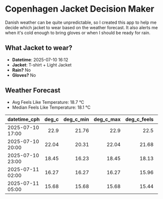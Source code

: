 
# Copenhagen Jacket Decision Maker

Danish weather can be quite unpredictable, so I created this app to help me decide which jacket to wear based on the weather forecast. 
It also alerts me when it's cold enough to bring gloves or when I should be ready for rain.

## What Jacket to wear?

- **Datetime**: 2025-07-10 16:12
- **Jacket**: T-shirt + Light Jacket
- **Rain?** No
- **Gloves?** No

## Weather Forecast
- Avg Feels Like Temperature: 18.7 °C
- Median Feels Like Temperature: 18.1 °C

| datetime_cph     |   deg_c |   deg_c_min |   deg_c_max |   deg_c_feels | weather   | wind   | rain   |
|:-----------------|--------:|------------:|------------:|--------------:|:----------|:-------|:-------|
| 2025-07-10 17:00 |   22.9  |       21.76 |       22.9  |         22.5  | Clear     | Low    | None   |
| 2025-07-10 20:00 |   22.04 |       20.31 |       22.04 |         21.68 | Clear     | Low    | None   |
| 2025-07-10 23:00 |   18.45 |       16.23 |       18.45 |         18.13 | Clear     | Low    | None   |
| 2025-07-11 02:00 |   16.27 |       16.27 |       16.27 |         15.96 | Clouds    | Low    | None   |
| 2025-07-11 05:00 |   15.68 |       15.68 |       15.68 |         15.44 | Clouds    | High   | None   |
        
